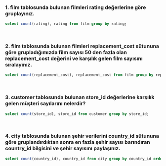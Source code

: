 ### 1. film tablosunda bulunan filmleri rating değerlerine göre gruplayınız.
```sql
select count(rating), rating from film group by rating;
```
<br>

### 2. film tablosunda bulunan filmleri replacement_cost sütununa göre grupladığımızda film sayısı 50 den fazla olan replacement_cost değerini ve karşılık gelen film sayısını sıralayınız.
```sql
select count(replacement_cost), replacement_cost from film group by replacement_cost having count(replacement_cost) > 50;
```
<br>

### 3. customer tablosunda bulunan store_id değerlerine karşılık gelen müşteri sayılarını nelerdir? 
```sql
select count(store_id), store_id from customer group by store_id;
```
<br>

### 4. city tablosunda bulunan şehir verilerini country_id sütununa göre gruplandırdıktan sonra en fazla şehir sayısı barındıran country_id bilgisini ve şehir sayısını paylaşınız.
```sql
select count(country_id), country_id from city group by country_id order by count desc limit 1;
```
